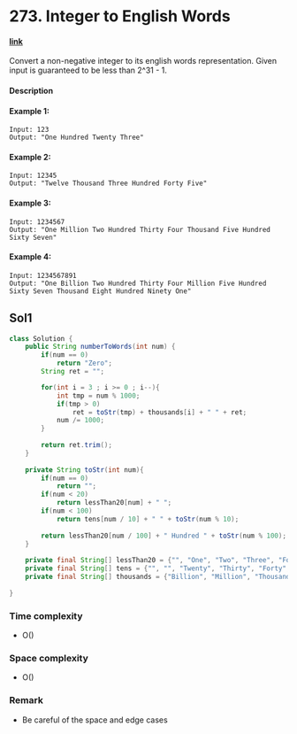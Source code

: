 # 273. Integer to English Words

#### [link](https://leetcode.com/problems/integer-to-english-words/) 
Convert a non-negative integer to its english words representation. Given input is guaranteed to be less than 2^31 - 1.

#### Description

#### Example 1:
```
Input: 123
Output: "One Hundred Twenty Three"
```
#### Example 2:
```
Input: 12345
Output: "Twelve Thousand Three Hundred Forty Five"
```
#### Example 3:
```
Input: 1234567
Output: "One Million Two Hundred Thirty Four Thousand Five Hundred Sixty Seven"
```
#### Example 4:
```
Input: 1234567891
Output: "One Billion Two Hundred Thirty Four Million Five Hundred Sixty Seven Thousand Eight Hundred Ninety One"
```

## Sol1
```java
class Solution {
    public String numberToWords(int num) {
        if(num == 0)
            return "Zero";
        String ret = "";

        for(int i = 3 ; i >= 0 ; i--){
            int tmp = num % 1000;
            if(tmp > 0)
                ret = toStr(tmp) + thousands[i] + " " + ret;
            num /= 1000;
        }
        
        return ret.trim();
    }
    
    private String toStr(int num){
        if(num == 0)
            return "";
        if(num < 20)
            return lessThan20[num] + " ";
        if(num < 100)
            return tens[num / 10] + " " + toStr(num % 10);
        
        return lessThan20[num / 100] + " Hundred " + toStr(num % 100);
    }
    
    private final String[] lessThan20 = {"", "One", "Two", "Three", "Four", "Five", "Six", "Seven", "Eight", "Nine", "Ten", "Eleven", "Twelve", "Thirteen", "Fourteen", "Fifteen", "Sixteen", "Seventeen", "Eighteen", "Nineteen"};
    private final String[] tens = {"", "", "Twenty", "Thirty", "Forty", "Fifty", "Sixty", "Seventy", "Eighty", "Ninety"};
    private final String[] thousands = {"Billion", "Million", "Thousand", ""};
    
}
```

### Time complexity
* O()
### Space complexity
* O()
### Remark
* Be careful of the space and edge cases
